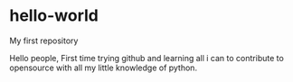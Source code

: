 # hello-world
My first repository

Hello people,
First time trying github and learning all i can to contribute to opensource with all my little knowledge of python.
